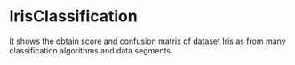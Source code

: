 # IrisClassification
It shows the obtain score and confusion matrix of dataset Iris as from many classification algorithms and data segments.

